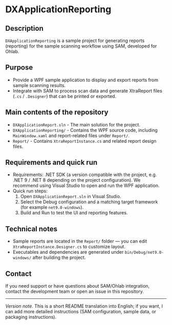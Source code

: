 # DXApplicationReporting

Description
-----------

`DXApplicationReporting` is a sample project for generating reports (reporting) for the sample scanning workflow using SAM, developed for Ohlab.

Purpose
-------

- Provide a WPF sample application to display and export reports from sample scanning results.
- Integrate with SAM to process scan data and generate XtraReport files (`.cs` / `.Designer`) that can be printed or exported.

Main contents of the repository
-------------------------------

- `DXApplicationReport.sln` - The main solution for the project.
- `DXApplicationReporting/` - Contains the WPF source code, including `MainWindow.xaml` and report-related files under `Report/`.
- `Report/` - Contains `XtraReportInstance.cs` and related report design files.

Requirements and quick run
-------------------------

- Requirements: .NET SDK (a version compatible with the project, e.g. .NET 9 / .NET 8 depending on the project configuration). We recommend using Visual Studio to open and run the WPF application.
- Quick run steps:
	1. Open `DXApplicationReport.sln` in Visual Studio.
	2. Select the Debug configuration and a matching target framework (for example `net9.0-windows`).
	3. Build and Run to test the UI and reporting features.

Technical notes
---------------

- Sample reports are located in the `Report/` folder — you can edit `XtraReportInstance.Designer.cs` to customize layout.
- Executables and dependencies are generated under `bin/Debug/net9.0-windows/` after building the project.

Contact
-------

If you need support or have questions about SAM/Ohlab integration, contact the development team or open an issue in this repository.

---

_Version note._ This is a short README translation into English; if you want, I can add more detailed instructions (SAM configuration, sample data, or packaging instructions).